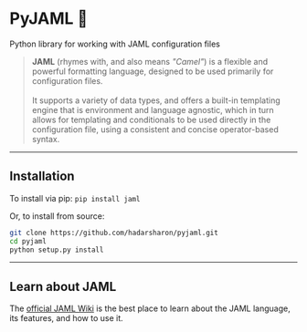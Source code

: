 # PyJAML 🐪

Python library for working with JAML configuration files

> **JAML** (rhymes with, and also means _"Camel"_) is a flexible and powerful formatting language, designed to be used
> primarily for configuration files.<br><br>
> It supports a variety of data types, and offers a built-in templating engine that is environment and language
> agnostic, which in turn allows for templating and conditionals to be used directly in the configuration file, using a
> consistent and concise operator-based syntax.

---

## Installation

To install via pip: `pip install jaml`

Or, to install from source:

```bash
git clone https://github.com/hadarsharon/pyjaml.git
cd pyjaml
python setup.py install
```

---

## Learn about JAML

The [official JAML Wiki]() is the best place to learn about the JAML language, its features, and how to use it.
